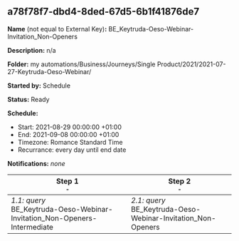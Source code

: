 ## a78f78f7-dbd4-8ded-67d5-6b1f41876de7

**Name** (not equal to External Key)**:** BE_Keytruda-Oeso-Webinar-Invitation_Non-Openers

**Description:** n/a

**Folder:** my automations/Business/Journeys/Single Product/2021/2021-07-27-Keytruda-Oeso-Webinar/

**Started by:** Schedule

**Status:** Ready

**Schedule:**

* Start: 2021-08-29 00:00:00 +01:00
* End: 2021-09-08 00:00:00 +01:00
* Timezone: Romance Standard Time
* Recurrance: every day until end date

**Notifications:** _none_


| Step 1<br>_<small>-</small>_ | Step 2<br>_<small>-</small>_ |
| --- | --- |
| _1.1: query_<br>BE_Keytruda-Oeso-Webinar-Invitation_Non-Openers-Intermediate | _2.1: query_<br>BE_Keytruda-Oeso-Webinar-Invitation_Non-Openers |
